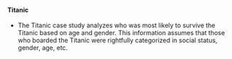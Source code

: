 #### Titanic
  - The Titanic case study analyzes who was most likely to survive the Titanic based on age and gender. This information assumes that those who boarded the Titanic were rightfully categorized in social status, gender, age, etc. 

